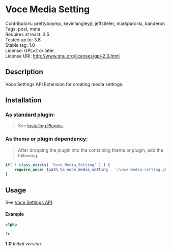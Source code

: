 Voce Media Setting
===================
Contributors: prettyboymp, kevinlangleyjr, jeffstieler, markparolisi, banderon  
Tags: post, meta  
Requires at least: 3.5  
Tested up to: 3.6  
Stable tag: 1.0  
License: GPLv2 or later  
License URI: http://www.gnu.org/licenses/gpl-2.0.html  

## Description
Voce Settings API Extension for creating media settings.

## Installation

### As standard plugin:
> See [Installing Plugins](http://codex.wordpress.org/Managing_Plugins#Installing_Plugins).

### As theme or plugin dependency:
> After dropping the plugin into the containing theme or plugin, add the following:
```php
if( ! class_exists( 'Voce_Media_Setting' ) ) {
    require_once( $path_to_voce_media_setting . '/voce-media-setting.php' );
}
```

## Usage
See [Voce Settings API](https://github.com/voceconnect/voce-settings-api). 

#### Example

```php
<?php

?>
```

**1.0**
*Initial version.*
